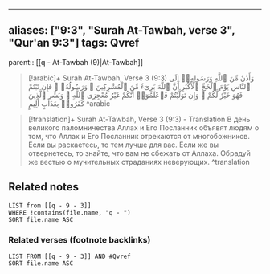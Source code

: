 
---
aliases: ["9:3", "Surah At-Tawbah, verse 3", "Qur'an 9:3"]
tags: Qvref
---

parent:: [[q - At-Tawbah (9)|At-Tawbah]]

> [!arabic]+ Surah At-Tawbah, Verse 3 (9:3)
> <span class="quran-arabic">وَأَذَٰنٌ مِّنَ ٱللَّهِ وَرَسُولِهِۦٓ إِلَى ٱلنَّاسِ يَوْمَ ٱلْحَجِّ ٱلْأَكْبَرِ أَنَّ ٱللَّهَ بَرِىٓءٌ مِّنَ ٱلْمُشْرِكِينَ ۙ وَرَسُولُهُۥ ۚ فَإِن تُبْتُمْ فَهُوَ خَيْرٌ لَّكُمْ ۖ وَإِن تَوَلَّيْتُمْ فَٱعْلَمُوٓا۟ أَنَّكُمْ غَيْرُ مُعْجِزِى ٱللَّهِ ۗ وَبَشِّرِ ٱلَّذِينَ كَفَرُوا۟ بِعَذَابٍ أَلِيمٍ</span>
^arabic

> [!translation]+ Surah At-Tawbah, Verse 3 (9:3) - Translation
> В день великого паломничества Аллах и Его Посланник объявят людям о том, что Аллах и Его Посланник отрекаются от многобожников. Если вы раскаетесь, то тем лучше для вас. Если же вы отвернетесь, то знайте, что вам не сбежать от Аллаха. Обрадуй же вестью о мучительных страданиях неверующих.
^translation



## Related notes
```dataview
LIST from [[q - 9 - 3]]
WHERE !contains(file.name, "q - ")
SORT file.name ASC
```

### Related verses (footnote backlinks)
```dataview
LIST FROM [[q - 9 - 3]] AND #Qvref
SORT file.name ASC
```

